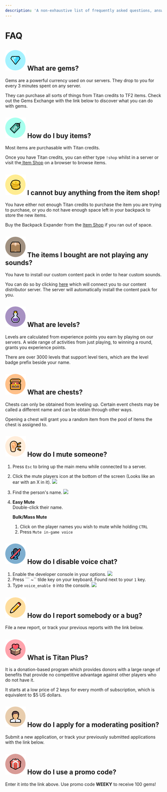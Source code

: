 ```yaml
---
description: 'A non-exhaustive list of frequently asked questions, answered.'
---
```


# FAQ

## ![](../.gitbook/assets/gems.png) What are gems?

Gems are a powerful currency used on our servers. They drop to you for every 3 minutes spent on any server.

They can purchase all sorts of things from Titan credits to TF2 items. Check out the Gems Exchange with the link below to discover what you can do with gems.

## ![](../.gitbook/assets/buy.png) How do I buy items?

Most items are purchasable with Titan credits.

Once you have Titan credits, you can either type `!shop` whilst in a server or visit the[ Item Shop](https://titan.tf/shop) on a browser to browse items.

## ![](../.gitbook/assets/cannotbuy.png) I cannot buy anything from the item shop!

You have either not enough Titan credits to purchase the item you are trying to purchase, or you do not have enough space left in your backpack to store the new items.

Buy the Backpack Expander from the [Item Shop](https://titan.tf/shop) if you ran out of space.

## ![](../.gitbook/assets/goods.png) The items I bought are not playing any sounds?

You have to install our custom content pack in order to hear custom sounds.

You can do so by clicking [here](steam://connect/download.titan.tf:11111) which will connect you to our content distributor server. The server will automatically install the content pack for you.

## ![](../.gitbook/assets/xp.png) What are levels?

Levels are calculated from experience points you earn by playing on our servers. A wide range of activities from just playing, to winning a round, grants you experience points.

There are over 3000 levels that support level tiers, which are the level badge prefix beside your name.

## ![](../.gitbook/assets/chest.png) What are chests?

Chests can only be obtained from leveling up. Certain event chests may be called a different name and can be obtain through other ways.

Opening a chest will grant you a random item from the pool of items the chest is assigned to.

## ![](../.gitbook/assets/mute.png) How do I mute someone?

1. Press `Esc` to bring up the main menu while connected to a server. 
2. Click the mute players icon at the bottom of the screen \(Looks like an ear with an X in it\). ![](https://wiki.teamfortress.com/w/images/7/73/Mute_Players.png) 
3. Find the person's name. ![](https://wiki.teamfortress.com/w/images/d/d0/Mute_Player.png) 
4. **Easy Mute**  
   Double-click their name.  


   **Bulk/Mass Mute**  
   1. Click on the player names you wish to mute while holding `CTRL`   
   2. Press `Mute in-game voice`

## ![](../.gitbook/assets/voice.png) How do I disable voice chat?

1. Enable the developer console in your options. ![](https://wiki.teamfortress.com/w/images/d/db/Advanced_Keyboard_Options.PNG) 
2. Press ``` ~`` tilde key on your keyboard. Found next to your `1` key. 
3. Type `voice_enable 0` into the console. ![](https://wiki.teamfortress.com/w/images/0/01/Developer_Console.png)

## ![](../.gitbook/assets/report.png) How do I report somebody or a bug?

File a new report, or track your previous reports with the link below.

## ![](../.gitbook/assets/plus.png) What is Titan Plus?

It is a donation-based program which provides donors with a large range of benefits that provide no competitive advantage against other players who do not have it.

It starts at a low price of 2 keys for every month of subscription, which is equivalent to $5 US dollars.

## ![](../.gitbook/assets/moderator.png) How do I apply for a moderating position?

Submit a new application, or track your previously submitted applications with the link below.

## ![](../.gitbook/assets/promo.png) How do I use a promo code?

Enter it into the link above. Use promo code **WEEKY** to receive 100 gems!


